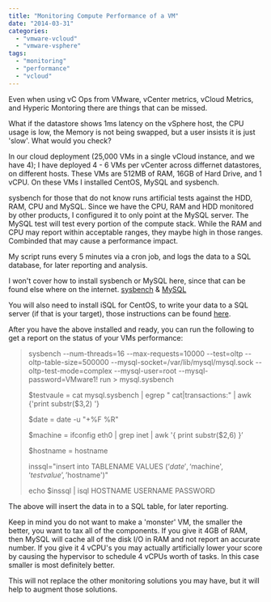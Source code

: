 ```yaml
---
title: "Monitoring Compute Performance of a VM"
date: "2014-03-31"
categories: 
  - "vmware-vcloud"
  - "vmware-vsphere"
tags: 
  - "monitoring"
  - "performance"
  - "vcloud"
---
```


Even when using vC Ops from VMware, vCenter metrics, vCloud Metrics, and Hyperic Montoring there are things that can be missed.

What if the datastore shows 1ms latency on the vSphere host, the CPU usage is low, the Memory is not being swapped, but a user insists it is just 'slow'. What would you check?

In our cloud deployment (25,000 VMs in a single vCloud instance, and we have 4); I have deployed 4 - 6 VMs per vCenter across differnet datastores, on different hosts. These VMs are 512MB of RAM, 16GB of Hard Drive, and 1 vCPU. On these VMs I installed CentOS, MySQL and sysbench.

sysbench for those that do not know runs artificial tests against the HDD, RAM, CPU and MySQL. Since we have the CPU, RAM and HDD monitored by other products, I configured it to only point at the MySQL server. The MySQL test will test every portion of the compute stack. While the RAM and CPU may report within acceptable ranges, they maybe high in those ranges. Combinded that may cause a performance impact.

My script runs every 5 minutes via a cron job, and logs the data to a SQL database, for later reporting and analysis.

I won't cover how to install sysbench or MySQL here, since that can be found else where on the internet. [sysbench](http://www.serveradminblog.com/2010/02/sysbench-on-centos-howto/) & [MySQL](http://dev.antoinesolutions.com/mysql)

You will also need to install iSQL for CentOS, to write your data to a SQL server (if that is your target), those instructions can be found [here](http://wiki.sysconfig.org.uk/display/howto/OBDC+on+CentOS+5.2).

After you have the above installed and ready, you can run the following to get a report on the status of your VMs performance:

> sysbench --num-threads=16 --max-requests=10000 --test=oltp --oltp-table-size=500000 --mysql-socket=/var/lib/mysql/mysql.sock --oltp-test-mode=complex --mysql-user=root --mysql-password=VMware1! run > mysql.sysbench
> 
> $testvaule = cat mysql.sysbench | egrep " cat|transactions:" | awk {'print substr($3,2) '}
> 
> $date = date -u "+%F %R"
> 
> $machine = ifconfig eth0 | grep inet | awk '{ print substr($2,6) }’
> 
> $hostname = hostname
> 
> inssql="insert into TABLENAME VALUES (‘$date', ‘$machine', ‘$testvalue’,’$hostname')"
> 
> echo $inssql | isql HOSTNAME USERNAME PASSWORD

The above will insert the data in to a SQL table, for later reporting.

Keep in mind you do not want to make a 'monster' VM, the smaller the better, you want to tax all of the components. If you give it 4GB of RAM, then MySQL will cache all of the disk I/O in RAM and not report an accurate number. If you give it 4 vCPU's you may actually artificially lower your score by causing the hypervisor to schedule 4 vCPUs worth of tasks. In this case smaller is most definitely better.

This will not replace the other monitoring solutions you may have, but it will help to augment those solutions.
